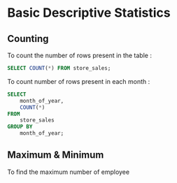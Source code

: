 # Basic Descriptive Statistics

## Counting

To count the number of rows present in the table :

```sql
SELECT COUNT(*) FROM store_sales;
```

To count number of rows present in each month :

```sql
SELECT
	month_of_year,
	COUNT(*)
FROM
	store_sales
GROUP BY
	month_of_year;
```

## Maximum & Minimum

To find the maximum number of employee
